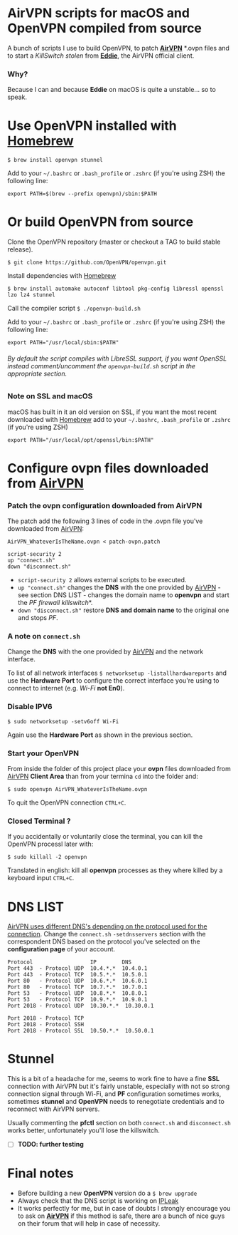 AirVPN scripts for macOS and OpenVPN compiled from source
=========================================================

A bunch of scripts I use to build OpenVPN, to patch **[AirVPN](https://airvpn.org/)** \*.ovpn files and to start a *KillSwitch stolen* from **[Eddie](https://github.com/AirVPN/airvpn-client)**, the AirVPN official client.

### Why?
Because I can and because **Eddie** on macOS is quite a unstable... so to speak.

# Use OpenVPN installed with [Homebrew](https://brew.sh/)

`$ brew install openvpn stunnel`

Add to your `~/.bashrc` or `.bash_profile` or `.zshrc` (if you're using ZSH) the following line:

`export PATH=$(brew --prefix openvpn)/sbin:$PATH`

# Or build OpenVPN from source
Clone the OpenVPN repository (master or checkout a TAG to build stable release).

`$ git clone https://github.com/OpenVPN/openvpn.git`

Install dependencies with [Homebrew](https://brew.sh/)

`$ brew install automake autoconf libtool pkg-config libressl openssl lzo lz4 stunnel`

Call the compiler script `$ ./openvpn-build.sh`

Add to your `~/.bashrc` or `.bash_profile` or `.zshrc` (if you're using ZSH) the following line:

`export PATH="/usr/local/sbin:$PATH"`

###### By default the script compiles with LibreSSL support, if you want OpenSSL instead comment/uncomment the `openvpn-build.sh` script in the appropriate section.

### Note on SSL and macOS

macOS has built in it an old version on SSL, if you want the most recent downloaded with [Homebrew](https://brew.sh/) add to your `~/.bashrc`, `.bash_profile` or `.zshrc` (if you're using ZSH)

`export PATH="/usr/local/opt/openssl/bin:$PATH"`

# Configure ovpn files downloaded from [AirVPN](https://airvpn.org/)

### Patch the ovpn configuration downloaded from AirVPN
The patch add the following 3 lines of code in the .ovpn file you've downloaded from [AirVPN](https://airvpn.org/):

`AirVPN_WhateverIsTheName.ovpn < patch-ovpn.patch`

```
script-security 2
up "connect.sh"
down "disconnect.sh"
```

- `script-security 2` allows external scripts to be executed.
- `up "connect.sh"` changes the **DNS** with the one provided by [AirVPN](https://airvpn.org/) - see section DNS LIST - changes the domain name to **openvpn** and start the *PF firewall killswitch**.
- `down "disconnect.sh"` restore **DNS and domain name** to the original one and stops *PF*.

### A note on `connect.sh`

Change the **DNS** with the one provided by [AirVPN](https://airvpn.org/) and the network interface.

To list of all network interfaces `$ networksetup -listallhardwareports` and use the **Hardware Port** to configure the correct interface you're using to connect to internet (e.g. *Wi-Fi* **not En0**).

### Disable IPV6

`$ sudo networksetup -setv6off Wi-Fi`

Again use the **Hardware Port** as shown in the previous section.

### Start your OpenVPN
From inside the folder of this project place your **ovpn** files downloaded from [AirVPN](https://airvpn.org/) **Client Area** than from your termina `cd` into the folder and:

`$ sudo openvpn AirVPN_WhateverIsTheName.ovpn`

To quit the OpenVPN connection `CTRL+C`.

### Closed Terminal ?

If you accidentally or voluntarily close the terminal, you can kill the OpenVPN processl later with:

`$ sudo killall -2 openvpn`

Translated in english: kill all **openvpn** processes as they where killed by a keyboard input `CTRL+C`.

# DNS LIST
[AirVPN uses different DNS's depending on the protocol used for the connection](https://airvpn.org/specs/).
Change the `connect.sh` `-setdnsservers` section with the correspondent DNS based on the protocol you've selected on the **configuration page** of your account.
```
Protocol                  IP        DNS
Port 443  - Protocol UDP  10.4.*.*  10.4.0.1
Port 443  - Protocol TCP  10.5.*.*  10.5.0.1
Port 80   - Protocol UDP  10.6.*.*  10.6.0.1
Port 80   - Protocol TCP  10.7.*.*  10.7.0.1
Port 53   - Protocol UDP  10.8.*.*  10.8.0.1
Port 53   - Protocol TCP  10.9.*.*  10.9.0.1
Port 2018 - Protocol UDP  10.30.*.*  10.30.0.1

Port 2018 - Protocol TCP
Port 2018 - Protocol SSH
Port 2018 - Protocol SSL  10.50.*.*  10.50.0.1
```

# Stunnel

This is a bit of a headache for me, seems to work fine to have a fine **SSL** connection with AirVPN but it's fairly unstable, especially with not so strong connection signal through Wi-Fi, and **PF** configuration sometimes works, sometimes **stunnel** and **OpenVPN** needs to renegotiate credentials and to reconnect with AirVPN servers.

Usually commenting the **pfctl** section on both `connect.sh` and `disconnect.sh` works better, unfortunately you'll lose the killswitch.

- [ ] **TODO: further testing**

# Final notes

- Before building a new **OpenVPN** version do a `$ brew upgrade`
- Always check that the DNS script is working on [IPLeak](https://ipleak.net/)
- It works perfectly for me, but in case of doubts I strongly encourage you to ask on **[AirVPN](https://airvpn.org/)** if this method is safe, there are a bunch of nice guys on their forum that will help in case of necessity.
